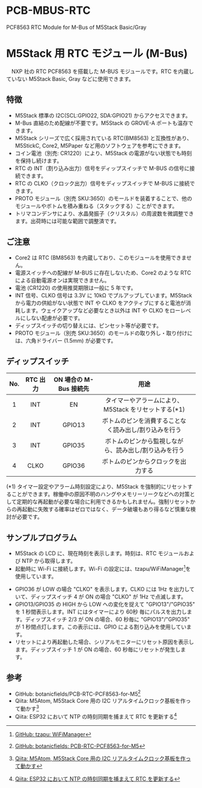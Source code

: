 # PCB-MBUS-RTC
PCF8563 RTC Module for M-Bus of M5Stack Basic/Gray

# M5Stack 用 RTC モジュール (M-Bus)

　NXP 社の RTC PCF8563 を搭載した M-BUS モジュールです。RTC を内蔵していない M5Stack Basic, Gray などに使用できます。

## 特徴
- M5Stack 標準の I2C(SCL:GPIO22, SDA:GPIO21) からアクセスできます。
- M-Bus 直結のため配線が不要です。M5Stack の GROVE-A ポートも温存できます。
- M5Stack シリーズで広く採用されている RTC(BM8563) と互換性があり、M5StickC, Core2, M5Paper など用のソフトウェアを参考にできます。
- コイン電池（別売: CR1220）により、M5Stack の電源がない状態でも時刻を保持し続けます。
- RTC の INT（割り込み出力）信号をディップスイッチで M-BUS の信号に接続できます。
- RTC の CLKO（クロック出力）信号をディップスイッチで M-BUS に接続できます。
- PROTO モジュール（別売 SKU:3650）のモールドを装着することで、他のモジュールやボトムを積み重ねる（スタックする）ことができます。
- トリマコンデンサにより、水晶発振子（クリスタル）の周波数を微調整できます。出荷時には可能な範囲で調整済です。

## ご注意
- Core2 は RTC (BM8563) を内蔵しており、このモジュールを使用できません。
- 電源スイッチへの配線が M-BUS に存在しないため、Core2 のような RTC による自動電源オンは実現できません。
- 電池 (CR1220) の使用推奨期限は一般に 5 年です。
- INT 信号、CLKO 信号は 3.3V に 10kΩ でプルアップしています。M5Stack から電力の供給がない状態で INT や CLKO をアクティブにすると電池が消耗します。ウェイクアップなど必要なとき以外は INT や CLKO をローレベルにしない配慮が必要です。
- ディップスイッチの切り替えには、ピンセット等が必要です。
- PROTO モジュール（別売 SKU:3650）のモールドの取り外し・取り付けには、六角ドライバー (1.5mm) が必要です。

## ディップスイッチ

| No. | RTC 出力 | ON 場合の M-Bus 接続先 | 用途 | |
|:-:|:-:|:-:|:-:|:-:|
| 1 | INT | EN | タイマーやアラームにより、M5Stack をリセットする(*1) |
| 2 | INT | GPIO13 | ボトムのピンを消費することなく読み出し/割り込みを行う |
| 3 | INT | GPIO35 | ボトムのピンから監視しながら、読み出し/割り込みを行う |
| 4 | CLKO | GPIO36 | ボトムのピンからクロックを出力する |

(*1) タイマー設定やアラーム時刻設定により、M5Stack を強制的にリセットすることができます。稼働中の原因不明のハングやメモリーリークなどへの対策として定期的な再起動が必要な場合に利用できるかもしれません。強制リセットからの再起動に失敗する確率はゼロではなく、データ破壊もあり得るなど慎重な検討が必要です。

## サンプルプログラム

- M5Stack の LCD に、現在時刻を表示します。時刻は、RTC モジュールおよび NTP から取得します。
- 起動時に Wi-Fi に接続します。Wi-Fi の設定には、tzapu/WiFiManager[^1]を使用しています。

[^1]: [GitHub: tzapu: WiFiManager](https://github.com/tzapu/WiFiManager)

- GPIO36 が LOW の場合 "CLKO" を表示します。CLKO には 1Hz を出力していて、ディップスイッチ 4 が ON の場合 "CLKO" が 1Hz で点滅します。
- GPIO13/GPIO35 の HIGH から LOW への変化を捉えて "GPIO13"/"GPIO35" を 1 秒間表示します。INT にはタイマーにより 60秒 毎にパルスを出力します。ディップスイッチ 2/3 が ON の場合、60 秒毎に "GPIO13"/"GPIO35" が 1 秒間点灯します。この表示には、GPIO による割り込みを使用しています。
- リセットにより再起動した場合、シリアルモニターにリセット原因を表示します。ディップスイッチ 1 が ON の場合、60 秒毎にリセットが発生します。

## 参考

- GitHub: botanicfields/PCB-RTC-PCF8563-for-M5[^2]
- Qiita: M5Atom, M5Stack Core 用の I2C リアルタイムクロック基板を作って動かす[^3]
- Qiita: ESP32 において NTP の時刻同期を捕まえて RTC を更新する[^4]

[^2]: [GitHub: botanicfields: PCB-RTC-PCF8563-for-M5](https://github.com/botanicfields/PCB-RTC-PCF8563-for-M5)

[^3]: [Qiita: M5Atom, M5Stack Core 用の I2C リアルタイムクロック基板を作って動かす](https://qiita.com/BotanicFields/items/dc35e12423be8f6e9b4e)

[^4]: [Qiita: ESP32 において NTP の時刻同期を捕まえて RTC を更新する](https://qiita.com/BotanicFields/items/f1e28af5a63e4ccf7023)


